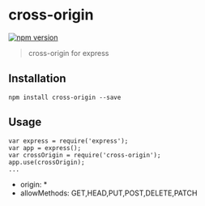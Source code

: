 # cross-origin

[![npm version](https://badge.fury.io/js/cross-origin.svg)](http://badge.fury.io/js/cross-origin)

> cross-origin for express

## Installation

    npm install cross-origin --save


## Usage

    var express = require('express');
    var app = express();
    var crossOrigin = require('cross-origin');
    app.use(crossOrigin);
    ...


* origin: *
* allowMethods: GET,HEAD,PUT,POST,DELETE,PATCH
